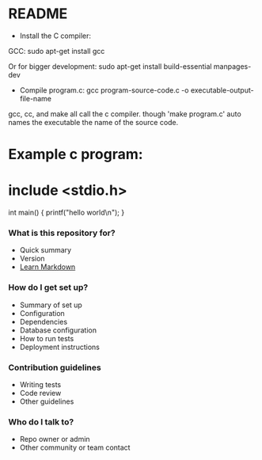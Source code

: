 # README #
- Install the C compiler: 

GCC:
sudo apt-get install gcc

Or for bigger development:
sudo apt-get install build-essential manpages-dev

- Compile program.c:
gcc program-source-code.c -o executable-output-file-name

gcc, cc, and make all call the c compiler.
though 'make program.c' auto names the executable the name of the source code.

# Example c program:

# include <stdio.h>
int main()
{
 printf("hello world\n");
}




### What is this repository for? ###

* Quick summary
* Version
* [Learn Markdown](https://bitbucket.org/tutorials/markdowndemo)

### How do I get set up? ###

* Summary of set up
* Configuration
* Dependencies
* Database configuration
* How to run tests
* Deployment instructions

### Contribution guidelines ###

* Writing tests
* Code review
* Other guidelines

### Who do I talk to? ###

* Repo owner or admin
* Other community or team contact